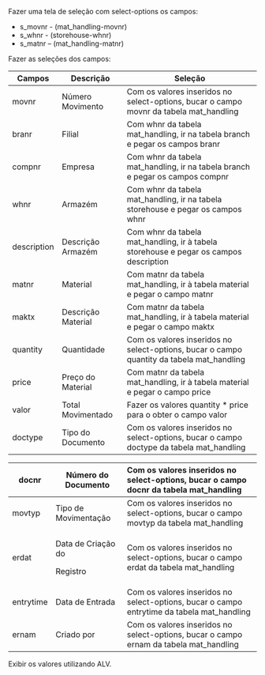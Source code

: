 Fazer uma tela de seleção com select-options os campos: 

- s\_movnr - (mat\_handling-movnr) 
- s\_whnr  - (storehouse-whnr) 
- s\_matnr – (mat\_handling-matnr) 

Fazer as seleções dos campos: 



|**Campos** |**Descrição** |**Seleção** |
| - | - | - |
|movnr |Número Movimento |Com os valores inseridos no select-options, bucar o campo movnr da tabela mat\_handling |
|branr |Filial |Com whnr da tabela mat\_handling, ir na tabela branch e pegar os campos branr |
|compnr |Empresa |Com whnr da tabela mat\_handling, ir na tabela branch e pegar os campos compnr |
|whnr |Armazém |Com whnr da tabela mat\_handling, ir na tabela storehouse e pegar os campos whnr |
|description |Descrição Armazém |Com whnr da tabela mat\_handling, ir à tabela storehouse e pegar os campos description |
|matnr  |Material |Com matnr da tabela mat\_handling, ir à tabela material e pegar o campo matnr |
|maktx  |Descrição Material |Com matnr da tabela mat\_handling, ir à tabela material e pegar o campo maktx |
|quantity |Quantidade |Com os valores inseridos no select-options, bucar o campo quantity da tabela mat\_handling |
|price |Preço do Material |Com matnr da tabela mat\_handling, ir à tabela material e pegar o campo price |
|valor |Total Movimentado |Fazer os valores quantity \* price para o obter o campo valor |
|doctype |Tipo do Documento |Com os valores inseridos no select-options, bucar o campo doctype da tabela mat\_handling |



|docnr |Número do Documento |Com os valores inseridos no select-options, bucar o campo docnr da tabela mat\_handling |
| - | - | :- |
|movtyp |Tipo de Movimentação |Com os valores inseridos no select-options, bucar o campo movtyp da tabela mat\_handling |
|erdat |<p>Data de Criação do </p><p>Registro </p>|Com os valores inseridos no select-options, bucar o campo erdat da tabela mat\_handling |
|entrytime |Data de Entrada |Com os valores inseridos no select-options, bucar o campo entrytime da tabela mat\_handling |
|ernam |Criado por |Com os valores inseridos no select-options, bucar o campo ernam da tabela mat\_handling |

Exibir os valores utilizando  ALV. 
